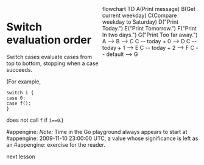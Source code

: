 <div id="chart" class="mermaid" style="float: right; width: 50%; margin-left: 10px; margin-bottom: 10px;">
flowchart TD
    A(Print message)
    B(Get current weekday)
    C(Compare weekday to Saturday)
    D("Print Today.")
    E("Print Tomorrow.")
    F("Print In two days.")
    G("Print Too far away.")
    A --> B --> C
    C -- today + 0 --> D
    C -- today + 1 --> E
    C -- today + 2 --> F
    C -- default --> G
</div>

# Switch evaluation order
Switch cases evaluate cases from top to bottom, stopping when a case succeeds.

(For example,

	switch i {
	case 0:
	case f():
	}

does not call `f` if `i==0`.)

#appengine: *Note:* Time in the Go playground always appears to start at
#appengine: 2009-11-10 23:00:00 UTC, a value whose significance is left as an
#appengine: exercise for the reader.

<div class="nextLink"><a onclick="nextOpen()">next lesson</a></div>
